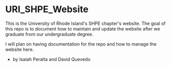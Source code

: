 # URI_SHPE_Website
This is the University of Rhode Island's SHPE chapter's website. The goal of this repo is to document how to maintain and update the website after we graduate from our undergraduate degree.

I will plan on having documentation for the repo and how to manage the website here.


- by Isaiah Peralta and David Quevedo
